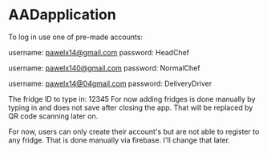 # AADapplication

To log in use one of pre-made accounts:


username: pawelx14@gmail.com password: HeadChef

username: pawelx140@gmail.com password: NormalChef

username: pawelx14@04gmail.com password: DeliveryDriver

The fridge ID to type in: 12345
For now adding fridges is done manually by typing in and does not save after closing the app. That will be replaced by QR code scanning later on.


For now, users can only create their account's but are not able to register to any fridge. That is done manually via firebase. I'll change that later. 
